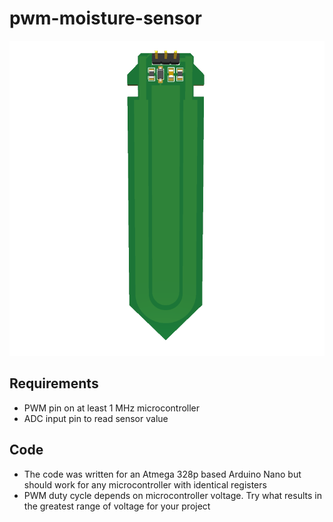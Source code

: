 # pwm-moisture-sensor

![moisture sensor image](/images/sensor.png)

## Requirements
- PWM pin on at least 1 MHz microcontroller
- ADC input pin to read sensor value

## Code
- The code was written for an Atmega 328p based Arduino Nano but should work for any microcontroller with identical registers
- PWM duty cycle depends on microcontroller voltage. Try what results in the greatest range of voltage for your project
